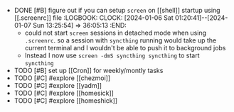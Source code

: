 - DONE [#B] figure out if you can setup `screen` on [[shell]] startup using [[.screenrc]] file
  :LOGBOOK:
  CLOCK: [2024-01-06 Sat 01:20:41]--[2024-01-07 Sun 13:25:54] =>  36:05:13
  :END:
	- could not start `screen` sessions in detached mode when using `.screenrc`.
	  so a session with `syncthing` running would take up the current terminal and I wouldn't be able to push it to background jobs
	- Instead I now use `screen -dmS syncthing syncthing` to start `syncthing`
- TODO [#B] set up [[Cron]] for weekly/montly tasks
- TODO [#C] #explore [[chezmoi]]
- TODO [#C] #explore [[yadm]]
- TODO [#C] #explore [[homesick]]
- TODO [#C] #explore [[homeshick]]